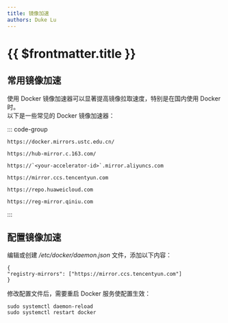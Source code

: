 ```yaml
---
title: 镜像加速
authors: Duke Lu
---
```


# {{ $frontmatter.title }}

## 常用镜像加速

使用 Docker 镜像加速器可以显著提高镜像拉取速度，特别是在国内使用 Docker 时。<br/>
以下是一些常见的 Docker 镜像加速器：

::: code-group

```shell [科大]
https://docker.mirrors.ustc.edu.cn/
```

```shell [网易]
https://hub-mirror.c.163.com/
```

```shell [阿里云]
https://`<your-accelerator-id>`.mirror.aliyuncs.com
```

```shell [腾讯云]
https://mirror.ccs.tencentyun.com
```

```shell [华为云]
https://repo.huaweicloud.com
```

```shell [七牛云]
https://reg-mirror.qiniu.com
```

:::

## 配置镜像加速

编辑或创建 */etc/docker/daemon.json* 文件，添加以下内容：

```shell 
{
"registry-mirrors": ["https://mirror.ccs.tencentyun.com"]
}
```

修改配置文件后，需要重启 Docker 服务使配置生效：

```shell 
sudo systemctl daemon-reload
sudo systemctl restart docker
```
